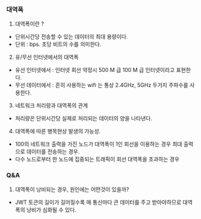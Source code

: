 ### 대역폭 

1. 대역폭이란 ?
* 단위시간당 전송할 수 있는 데이터의 최대 용량이다. 
* 단위 : bps. 초당 비트의 수를 의미한다. 

2. 유/무선 인터넷에서의 대역폭 
* 유선 인터넷에서 : 인터넷 회선 약정시 500 M 급 100 M 급 인터넷이라고 표현한다. 
* 무선 데이터에서 : 흔히 사용하는 wifi 는 통상 2.4GHz, 5GHz 두가지 주파수를 사용한다. 

3. 네트워크 처리량과 대역폭의 관계 
* 처리량은 단위시간당 실제로 처리되는 데이터의 양을 나타낸다. 

4. 대역폭에 따른 병목현상 발생의 가능성. 

* 100의 네트워크 출력을 가진 노드가 대역폭이 1인 회선을 이용하는 경우 최대 출력으로 
데이터를 전송하는 경우. 
* 다수 노드로부터 한 노드에 집중되는 트래픽이 회선 대역폭을 초과하는 경우 

### Q&A 
1. 대역폭이 낭비되는 경우, 원인에는 어떤것이 있을까? 
* JWT 토큰의 길이가 길어질수록 매 통신마다 큰 데이터를 주고 받아야하므로 대역폭의 
낭비가 심화될 수 있다. 